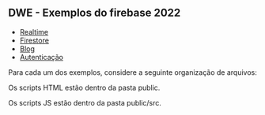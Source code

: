 <h2>DWE - Exemplos do firebase 2022</h2>
<ul>
  <li><a href="realtime2022">Realtime</a></li>
  <li><a href="firestore2022">Firestore</a></li>
  <li><a href="Blog2022/README.md">Blog</a></li>
  <li><a href="https://github.com/BiancaPedrosa/firebase/tree/master/autentica">Autenticação</a></li>
</ul>
Para cada um dos exemplos, considere a seguinte organização de arquivos:
<p> Os scripts HTML estão dentro da pasta public.</p>
<p> Os scripts JS estão dentro da pasta public/src.</p>
